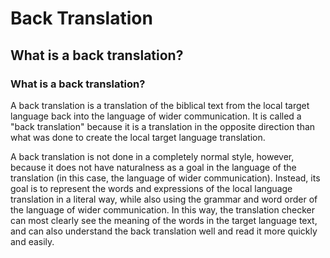 # Back Translation #

## What is a back translation? ##


### What is a back translation?

A back translation is a translation of the biblical text from the local target language back into the language of wider communication. It is called a "back translation" because it is a translation in the opposite direction than what was done to create the local target language translation.

A back translation is not done in a completely normal style, however, because it does not have naturalness as a goal in the language of the translation (in this case, the language of wider communication). Instead, its goal is to represent the words and expressions of the local language translation in a literal way, while also using the grammar and word order of the language of wider communication. In this way, the translation checker can most clearly see the meaning of the words in the target language text, and can also understand the back translation well and read it more quickly and easily.